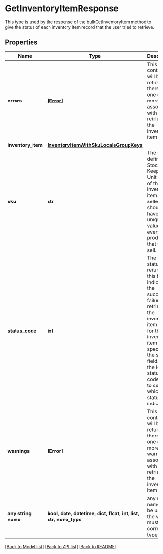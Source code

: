 # GetInventoryItemResponse

This type is used by the response of the bulkGetInventoryItem method to give the status of each inventory item record that the user tried to retrieve.

## Properties
Name | Type | Description | Notes
------------ | ------------- | ------------- | -------------
**errors** | [**[Error]**](Error.md) | This container will be returned if there were one or more errors associated with retrieving the inventory item record. | [optional] 
**inventory_item** | [**InventoryItemWithSkuLocaleGroupKeys**](InventoryItemWithSkuLocaleGroupKeys.md) |  | [optional] 
**sku** | **str** | The seller-defined Stock-Keeping Unit (SKU) of the inventory item. The seller should have a unique SKU value for every product that they sell. | [optional] 
**status_code** | **int** | The HTTP status code returned in this field indicates the success or failure of retrieving the inventory item record for the inventory item specified in the sku field. See the HTTP status codes table to see which each status code indicates. | [optional] 
**warnings** | [**[Error]**](Error.md) | This container will be returned if there were one or more warnings associated with retrieving the inventory item record. | [optional] 
**any string name** | **bool, date, datetime, dict, float, int, list, str, none_type** | any string name can be used but the value must be the correct type | [optional]

[[Back to Model list]](../README.md#documentation-for-models) [[Back to API list]](../README.md#documentation-for-api-endpoints) [[Back to README]](../README.md)


